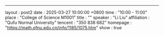 ---
layout      : post2
date        : 2025-03-27 10:00:00 +0800
time        : "10:00 - 11:00"
place       : "College of Science M1001"
title       : ""
speaker     : "Li Liu"
affiliation : "Qufu Normal University"
tencent     : "350 838 682"
homepage    : "https://math.qfnu.edu.cn/info/1185/1075.htm"
show        : true
